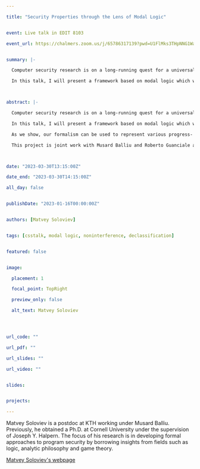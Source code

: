 ```yaml
---

title: "Security Properties through the Lens of Modal Logic"


event: Live talk in EDIT 8103

event_url: https://chalmers.zoom.us/j/65786317139?pwd=U1FlMks3THpNNG1WaFRJNkJxQXdBQT09


summary: |-

  Computer security research is on a long-running quest for a universal framework to reason about security properties. Such a framework ought to be expressive enough to capture any security policy conceived of, while also being independent of syntactic details and enforcement mechanisms, applicable to any system on which we may wish to impose security, and intuitive enough that humans can grasp the meaning of any given property (and not experience surprises due to a false sense of grasping).

  In this talk, I will present a framework based on modal logic which we have recently introduced in pursuit of these goals. In our approach, we combine established techniques for modal reasoning about knowledge with modalities of time and possible actions, and carefully distinguish between agents' capabilities and the effects we wish to permit them to achieve.



abstract: |-

  Computer security research is on a long-running quest for a universal framework to reason about security properties. Such a framework ought to be expressive enough to capture any security policy conceived of, while also being independent of syntactic details and enforcement mechanisms, applicable to any system on which we may wish to impose security, and intuitive enough that humans can grasp the meaning of any given property (and not experience surprises due to a false sense of grasping).

  In this talk, I will present a framework based on modal logic which we have recently introduced in pursuit of these goals. In our approach, we combine established techniques for modal reasoning about knowledge with modalities of time and possible actions, and carefully distinguish between agents' capabilities and the effects we wish to permit them to achieve.

  As we show, our formalism can be used to represent various progress- and termination-(in)sensitive variants of confidentiality, integrity, robust declassification and transparent endorsement, for each of which we have proven equivalence to standard definitions. The intuitive nature and closeness to semantic reality of our approach allows us to make explicit several hidden assumptions of these definitions, and identify potential issues and subtleties with them, while also holding the promise of formulating cleaner versions and future extension to entirely novel properties.

  This project is joint work with Musard Balliu and Roberto Guanciale at KTH.



date: "2023-03-30T13:15:00Z"

date_end: "2023-03-30T14:15:00Z"

all_day: false


publishDate: "2023-01-16T00:00:00Z"


authors: [Matvey Soloviev]


tags: [csstalk, modal logic, noninterference, declassification]


featured: false


image:

  placement: 1

  focal_point: TopRight

  preview_only: false

  alt_text: Matvey Soloviev




url_code: ""

url_pdf: ""

url_slides: ""

url_video: ""


slides:


projects:

---
```




Matvey Soloviev is a postdoc at KTH working under Musard Balliu. Previously, he obtained a Ph.D. at Cornell University under the supervision of Joseph Y. Halpern. The focus of his research is in developing formal approaches to program security by borrowing insights from fields such as logic, analytic philosophy and game theory.


[Matvey Soloviev's webpage](https://www.kth.se/profile/matvey?l=en) 

